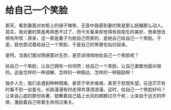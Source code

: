 # 给自己一个笑脸

那天，看到妻面对衣柜上的镜子微笑，无意中我感到妻的笑是那么妩媚那么动人。其实，我对妻的笑是再熟悉不过了，而今天看来却觉得有些陌生的美好。想来想去顿有所悟：原来，这一笑是妻子为她自己而笑的，是她自己给自己一个笑脸。于是，我也尝试着给自己一个笑脸，于是自己的笑便也灿烂起来。 

是呵，当我们面对困惑面对无奈，是否该悄悄地给自己一个笑脸呢？ 

给自己一个笑脸，让自己拥有一份坦然；给自己一个笑脸，让自己勇敢地面对艰险。这是怎样的一种调解、怎样的一种豁达、怎样的一种鼓励啊！ 

独步人生，我们会遇到种种困难，甚至于举步维艰，甚至于悲观失望。征途茫茫有时看不到一丝星光，长路漫漫有时走得并潇洒浪漫。这时，给自己一个笑脸好吗？让来自心底的那份执著，鼓舞着自己插上长风的翅膀过尽千帆；让来自于远方的呼唤，激励着自己带着生命闯过难关。
 